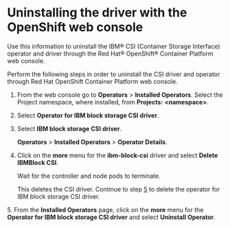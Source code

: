 # Uninstalling the driver with the OpenShift web console

Use this information to uninstall the IBM® CSI (Container Storage Interface) operator and driver through the Red Hat® OpenShift® Container Platform web console.

Perform the following steps in order to uninstall the CSI driver and operator through Red Hat OpenShift Container Platform web console.
1.  From the web console go to **Operators** \> **Installed Operators**. Select the Project namespace, where installed, from **Projects:** **<namespace\>**.

2.  Select **Operator for IBM block storage CSI driver**.

3.  Select **IBM block storage CSI driver**.

    **Operators** \> **Installed Operators** \> **Operator Details**.

4.  Click on the **more** menu for the **ibm-block-csi** driver and select **Delete IBMBlock CSI**.

    Wait for the controller and node pods to terminate.

    This deletes the CSI driver. Continue to step [5](#operator) to delete the operator for IBM block storage CSI driver.

<a name="operator"></a>5.  From the **Installed Operators** page, click on the **more** menu for the **Operator for IBM block storage CSI driver** and select **Uninstall Operator**.



